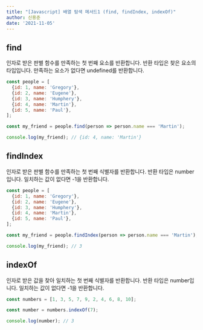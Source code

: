 ```yaml
---
title: "[Javascript] 배열 탐색 메서드1 (find, findIndex, indexOf)"
author: 신용준
date: '2021-11-05'
---
```


## find

인자로 받은 판별 함수를 만족하는 첫 번째 요소를 반환합니다.
반환 타입은 찾은 요소의 타입입니다.
만족하는 요소가 없다면 undefined를 반환합니다.

```js
const people = [
  {id: 1, name: 'Gregory'},
  {id: 2, name: 'Eugene'},
  {id: 3, name: 'Humphery'},
  {id: 4, name: 'Martin'},
  {id: 5, name: 'Paul'},
];

const my_friend = people.find(person => person.name === 'Martin');

console.log(my_friend); // {id: 4, name: 'Martin'}
```

## findIndex

인자로 받은 판별 함수를 만족하는 첫 번째 식별자를 반환합니다.
반환 타입은 number입니다.
일치하는 값이 없다면 -1을 반환합니다.

```js
const people = [
  {id: 1, name: 'Gregory'},
  {id: 2, name: 'Eugene'},
  {id: 3, name: 'Humphery'},
  {id: 4, name: 'Martin'},
  {id: 5, name: 'Paul'},
];

const my_friend = people.findIndex(person => person.name === 'Martin');

console.log(my_friend); // 3
```

## indexOf

인자로 받은 값을 찾아 일치하는 첫 번째 식별자를 반환합니다.
반환 타입은 number입니다.
일치하는 값이 없다면 -1을 반환합니다.

```js
const numbers = [1, 3, 5, 7, 9, 2, 4, 6, 8, 10];

const number = numbers.indexOf(7);

console.log(number); // 3
```